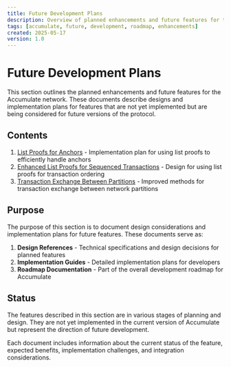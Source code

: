 ```yaml
---
title: Future Development Plans
description: Overview of planned enhancements and future features for the Accumulate network
tags: [accumulate, future, development, roadmap, enhancements]
created: 2025-05-17
version: 1.0
---
```


# Future Development Plans

This section outlines the planned enhancements and future features for the Accumulate network. These documents describe designs and implementation plans for features that are not yet implemented but are being considered for future versions of the protocol.

## Contents

1. [List Proofs for Anchors](01_list_proofs_for_anchors.md) - Implementation plan for using list proofs to efficiently handle anchors
2. [Enhanced List Proofs for Sequenced Transactions](02_enhanced_list_proofs.md) - Design for using list proofs for transaction ordering
3. [Transaction Exchange Between Partitions](03_transaction_exchange.md) - Improved methods for transaction exchange between network partitions

## Purpose

The purpose of this section is to document design considerations and implementation plans for future features. These documents serve as:

1. **Design References** - Technical specifications and design decisions for planned features
2. **Implementation Guides** - Detailed implementation plans for developers
3. **Roadmap Documentation** - Part of the overall development roadmap for Accumulate

## Status

The features described in this section are in various stages of planning and design. They are not yet implemented in the current version of Accumulate but represent the direction of future development.

Each document includes information about the current status of the feature, expected benefits, implementation challenges, and integration considerations.
